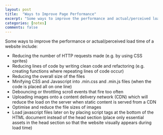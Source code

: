 ```yaml
---
layout: post
title:  "Ways to Improve Page Performance"
excerpt: "Some ways to improve the performance and actual/perceived load time of a web page."
categories: [notes]
comments: false
---
```


Some ways to improve the performance or actual/perceived load time of a website
include:
 
- Reducing the number of HTTP requests made (e.g. by using CSS sprites)
- Reducing lines of code by writing clean code and refactoring (e.g. creating functions where repeating lines of code occur)
- Reducing the overall size of the files
- Minifying CSS and Javascript into .min.css and .min.js files (when the code is placed all on one line)
- Debouncing or throttling scroll events that fire too often
- Uploading images onto a content delivery network (CDN) which will reduce
the load on the server when static content is served from a CDN
- Optimise and reduce the file sizes of images
- Load javascript files later on by placing script tags at the bottom of the
HTML document instead of the head section (place only essential assets in the head 
section so that the website visually appears during load time)